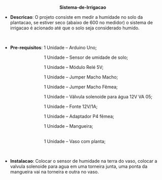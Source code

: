 <p style="text-align: center;"><strong>Sistema-de-Irrigacao</strong></p>
<ul>
<li><strong>Descricao</strong>: O projeto consiste em medir a humidade no solo da plantacao, se estiver seco (abaixo de 600 no medidor) o sistema de irrigacao &eacute; acionado at&eacute; que o solo seja considerado humido.</li>
</ul>
<p>&nbsp;</p>
<ul>
<li><strong>Pre-requisitos</strong>: 1 Unidade &ndash; Arduino Uno;</li>
</ul>
<p>&nbsp; &nbsp; &nbsp; &nbsp; &nbsp; &nbsp; &nbsp; &nbsp; &nbsp; &nbsp; &nbsp; &nbsp; &nbsp; &nbsp; &nbsp; &nbsp; &nbsp;1 Unidade &ndash; Sensor de umidade de solo;</p>
<p>&nbsp; &nbsp; &nbsp; &nbsp; &nbsp; &nbsp; &nbsp; &nbsp; &nbsp; &nbsp; &nbsp; &nbsp; &nbsp; &nbsp; &nbsp; &nbsp; &nbsp;1 Unidade &ndash; M&oacute;dulo Rel&eacute; 5V;</p>
<p>&nbsp; &nbsp; &nbsp; &nbsp; &nbsp; &nbsp; &nbsp; &nbsp; &nbsp; &nbsp; &nbsp; &nbsp; &nbsp; &nbsp; &nbsp; &nbsp; &nbsp;1 Unidade &ndash; Jumper Macho Macho;</p>
<p>&nbsp; &nbsp; &nbsp; &nbsp; &nbsp; &nbsp; &nbsp; &nbsp; &nbsp; &nbsp; &nbsp; &nbsp; &nbsp; &nbsp; &nbsp; &nbsp; &nbsp;1 Unidade &ndash; Jumper Macho F&ecirc;mea;</p>
<p>&nbsp; &nbsp; &nbsp; &nbsp; &nbsp; &nbsp; &nbsp; &nbsp; &nbsp; &nbsp; &nbsp; &nbsp; &nbsp; &nbsp; &nbsp; &nbsp; &nbsp;1 Unidade &ndash; V&aacute;lvula solenoide para &aacute;gua 12V VA 05;</p>
<p>&nbsp; &nbsp; &nbsp; &nbsp; &nbsp; &nbsp; &nbsp; &nbsp; &nbsp; &nbsp; &nbsp; &nbsp; &nbsp; &nbsp; &nbsp; &nbsp; &nbsp;1 Unidade &ndash; Fonte 12V/1A;</p>
<p>&nbsp; &nbsp; &nbsp; &nbsp; &nbsp; &nbsp; &nbsp; &nbsp; &nbsp; &nbsp; &nbsp; &nbsp; &nbsp; &nbsp; &nbsp; &nbsp; &nbsp;1 Unidade &ndash; Adaptador P4 f&ecirc;mea;</p>
<p>&nbsp; &nbsp; &nbsp; &nbsp; &nbsp; &nbsp; &nbsp; &nbsp; &nbsp; &nbsp; &nbsp; &nbsp; &nbsp; &nbsp; &nbsp; &nbsp; &nbsp;1 Unidade &ndash; Mangueira;</p>
<p><br />&nbsp; &nbsp; &nbsp; &nbsp; &nbsp; &nbsp; &nbsp; &nbsp; &nbsp; &nbsp; &nbsp; &nbsp; &nbsp; &nbsp; &nbsp; &nbsp; &nbsp;1 Unidade &ndash; Vaso com planta;</p>
<p>&nbsp;</p>
<ul>
<li><strong>Instalacao</strong>: Colocar o sensor de humidade na terra do vaso, colocar a valvula solenoide para agua em uma torneira junta, uma ponta da mangueira vai na torneira e outra no vaso.</li>
</ul>
<p>&nbsp;</p>

